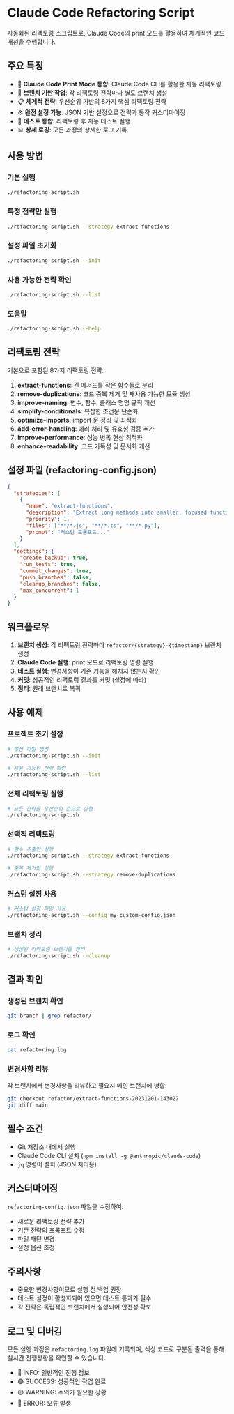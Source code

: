 # Claude Code Refactoring Script

자동화된 리팩토링 스크립트로, Claude Code의 print 모드를 활용하여 체계적인 코드 개선을 수행합니다.

## 주요 특징

- 🚀 **Claude Code Print Mode 통합**: Claude Code CLI를 활용한 자동 리팩토링
- 🌿 **브랜치 기반 작업**: 각 리팩토링 전략마다 별도 브랜치 생성
- 📋 **체계적 전략**: 우선순위 기반의 8가지 핵심 리팩토링 전략
- ⚙️ **완전 설정 가능**: JSON 기반 설정으로 전략과 동작 커스터마이징
- 🧪 **테스트 통합**: 리팩토링 후 자동 테스트 실행
- 📊 **상세 로깅**: 모든 과정의 상세한 로그 기록

## 사용 방법

### 기본 실행
```bash
./refactoring-script.sh
```

### 특정 전략만 실행
```bash
./refactoring-script.sh --strategy extract-functions
```

### 설정 파일 초기화
```bash
./refactoring-script.sh --init
```

### 사용 가능한 전략 확인
```bash
./refactoring-script.sh --list
```

### 도움말
```bash
./refactoring-script.sh --help
```

## 리팩토링 전략

기본으로 포함된 8가지 리팩토링 전략:

1. **extract-functions**: 긴 메서드를 작은 함수들로 분리
2. **remove-duplications**: 코드 중복 제거 및 재사용 가능한 모듈 생성
3. **improve-naming**: 변수, 함수, 클래스 명명 규칙 개선
4. **simplify-conditionals**: 복잡한 조건문 단순화
5. **optimize-imports**: import 문 정리 및 최적화
6. **add-error-handling**: 에러 처리 및 유효성 검증 추가
7. **improve-performance**: 성능 병목 현상 최적화
8. **enhance-readability**: 코드 가독성 및 문서화 개선

## 설정 파일 (refactoring-config.json)

```json
{
  "strategies": [
    {
      "name": "extract-functions",
      "description": "Extract long methods into smaller, focused functions",
      "priority": 1,
      "files": ["**/*.js", "**/*.ts", "**/*.py"],
      "prompt": "커스텀 프롬프트..."
    }
  ],
  "settings": {
    "create_backup": true,
    "run_tests": true,
    "commit_changes": true,
    "push_branches": false,
    "cleanup_branches": false,
    "max_concurrent": 1
  }
}
```

## 워크플로우

1. **브랜치 생성**: 각 리팩토링 전략마다 `refactor/{strategy}-{timestamp}` 브랜치 생성
2. **Claude Code 실행**: print 모드로 리팩토링 명령 실행
3. **테스트 실행**: 변경사항이 기존 기능을 해치지 않는지 확인
4. **커밋**: 성공적인 리팩토링 결과를 커밋 (설정에 따라)
5. **정리**: 원래 브랜치로 복귀

## 사용 예제

### 프로젝트 초기 설정
```bash
# 설정 파일 생성
./refactoring-script.sh --init

# 사용 가능한 전략 확인
./refactoring-script.sh --list
```

### 전체 리팩토링 실행
```bash
# 모든 전략을 우선순위 순으로 실행
./refactoring-script.sh
```

### 선택적 리팩토링
```bash
# 함수 추출만 실행
./refactoring-script.sh --strategy extract-functions

# 중복 제거만 실행
./refactoring-script.sh --strategy remove-duplications
```

### 커스텀 설정 사용
```bash
# 커스텀 설정 파일 사용
./refactoring-script.sh --config my-custom-config.json
```

### 브랜치 정리
```bash
# 생성된 리팩토링 브랜치들 정리
./refactoring-script.sh --cleanup
```

## 결과 확인

### 생성된 브랜치 확인
```bash
git branch | grep refactor/
```

### 로그 확인
```bash
cat refactoring.log
```

### 변경사항 리뷰
각 브랜치에서 변경사항을 리뷰하고 필요시 메인 브랜치에 병합:
```bash
git checkout refactor/extract-functions-20231201-143022
git diff main
```

## 필수 조건

- Git 저장소 내에서 실행
- Claude Code CLI 설치 (`npm install -g @anthropic/claude-code`)
- `jq` 명령어 설치 (JSON 처리용)

## 커스터마이징

`refactoring-config.json` 파일을 수정하여:

- 새로운 리팩토링 전략 추가
- 기존 전략의 프롬프트 수정
- 파일 패턴 변경
- 설정 옵션 조정

## 주의사항

- 중요한 변경사항이므로 실행 전 백업 권장
- 테스트 설정이 활성화되어 있으면 테스트 통과가 필수
- 각 전략은 독립적인 브랜치에서 실행되어 안전성 확보

## 로그 및 디버깅

모든 실행 과정은 `refactoring.log` 파일에 기록되며, 색상 코드로 구분된 출력을 통해 실시간 진행상황을 확인할 수 있습니다.

- 🔵 INFO: 일반적인 진행 정보
- 🟢 SUCCESS: 성공적인 작업 완료
- 🟡 WARNING: 주의가 필요한 상황
- 🔴 ERROR: 오류 발생